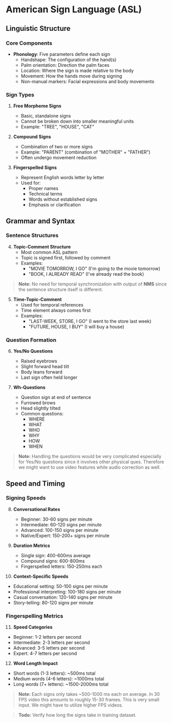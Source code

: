 # American Sign Language (ASL)

## Linguistic Structure

### Core Components
- **Phonology**: Five parameters define each sign
  * Handshape: The configuration of the hand(s)
  * Palm orientation: Direction the palm faces
  * Location: Where the sign is made relative to the body
  * Movement: How the hands move during signing
  * Non-manual markers: Facial expressions and body movements

### Sign Types
1. **Free Morpheme Signs**
   * Basic, standalone signs
   * Cannot be broken down into smaller meaningful units
   * Example: "TREE", "HOUSE", "CAT"

2. **Compound Signs**
   * Combination of two or more signs
   * Example: "PARENT" (combination of "MOTHER" + "FATHER")
   * Often undergo movement reduction

3. **Fingerspelled Signs**
   * Represent English words letter by letter
   * Used for:
     - Proper names
     - Technical terms
     - Words without established signs
     - Emphasis or clarification

## Grammar and Syntax

### Sentence Structures
4. **Topic-Comment Structure**
   * Most common ASL pattern
   * Topic is signed first, followed by comment
   * Examples:
     - "MOVIE TOMORROW, I GO" (I'm going to the movie tomorrow)
     - "BOOK, I ALREADY READ" (I've already read the book)

>**Note:**
> No need for temporal synchronization with output of **NMS** since the sentence structure itself is different.

5. **Time-Topic-Comment**
   * Used for temporal references
   * Time element always comes first
   * Examples:
     - "LAST-WEEK, STORE, I GO" (I went to the store last week)
     - "FUTURE, HOUSE, I BUY" (I will buy a house)

### Question Formation
6. **Yes/No Questions**
   * Raised eyebrows
   * Slight forward head tilt
   * Body leans forward
   * Last sign often held longer

7. **Wh-Questions**
   * Question sign at end of sentence
   * Furrowed brows
   * Head slightly tilted
   * Common questions:
     - WHERE
     - WHAT
     - WHO
     - WHY
     - HOW
     - WHEN

>**Note:**
>Handling the questions would be very complicated especially for Yes/No questions since it involves other physical ques.
>Therefore we might want to use video features while audio correction as well.

## Speed and Timing

### Signing Speeds
8. **Conversational Rates**
   * Beginner: 30-60 signs per minute
   * Intermediate: 60-120 signs per minute
   * Advanced: 100-150 signs per minute
   * Native/Expert: 150-200+ signs per minute

9. **Duration Metrics**
   * Single sign: 400-600ms average
   * Compound signs: 600-800ms
   * Fingerspelled letters: 150-250ms each

10. **Context-Specific Speeds**
   * Educational setting: 50-100 signs per minute
   * Professional interpreting: 100-180 signs per minute
   * Casual conversation: 120-140 signs per minute
   * Story-telling: 80-120 signs per minute

### Fingerspelling Metrics
11. **Speed Categories**
   * Beginner: 1-2 letters per second
   * Intermediate: 2-3 letters per second
   * Advanced: 3-5 letters per second
   * Expert: 4-7 letters per second

12. **Word Length Impact**
   * Short words (1-3 letters): ~500ms total
   * Medium words (4-6 letters): ~1000ms total
   * Long words (7+ letters): ~1500-2000ms total

>**Note:**
>Each signs only takes ~500-1000 ms each on average. In 30 FPS video this amounts to roughly 15-30 frames. This is very small input. We might have to utilize higher FPS videos.

>**Todo:**
> Verify how long the signs take in training dataset.